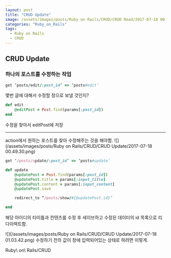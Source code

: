 ```yaml
---
layout: post
title: "CRUD Update"
image: /assets/images/posts/Ruby on Rails/CRUD/CRUD Read/2017-07-18 00.11.51.png
categories: "Ruby_on_Rails"
tags:
  - Ruby on Rails
  - CRUD
---
```


## CRUD Update

### 하나의 포스트를 수정하는 작업

```ruby
get ‘posts/edit/:post_id’ => ‘posts#edit’
```
몇번 글에 대해서 수정할 창으로 보낼 것인지?

```ruby
def edit 
	@editPost = Post.find(params[:post_id])
end
```

수정을 찾아서 editPost에 저장
- - - -
action에서 원하는 포스트를 찾아 수정해주는 것을 해야함.
![](/assets/images/posts/Ruby on Rails/CRUD/CRUD Update/2017-07-18 00.49.30.png)

```ruby
get ‘/posts/update/:post_id’ => ‘posts#update’
```

```ruby
def update
	@updatePost = Post.find(params[:post_id])
	@updatePost.title = params[:input_title]
	@updatePost.content = params[:input_content]
	@updatePost.save

	redirect_to “/posts/show/#{@updatePost.id}”

end
```
해당 아이디의 타이틀과 컨텐츠를 수정 후 세이브하고 수정된 데이터의 id 목록으로 리다이렉트함.

![](/assets/images/posts/Ruby on Rails/CRUD/CRUD Update/2017-07-18 01.03.42.png)
수정하기 전의 값이 창에 입력되어있는 상태로 하려면 이렇게.

Ruby\ on\ Rails/CRUD